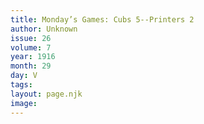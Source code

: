 ```yaml
---
title: Monday’s Games: Cubs 5--Printers 2
author: Unknown
issue: 26
volume: 7
year: 1916
month: 29
day: V
tags:
layout: page.njk
image:
---
```

